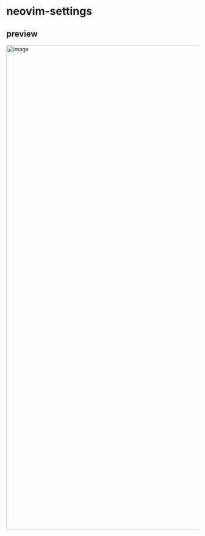 # neovim-settings

## preview
<img width="1270" alt="image" src="https://user-images.githubusercontent.com/32931993/218292985-6726a161-b026-45c3-8f8e-de7ae69adb7e.png">
